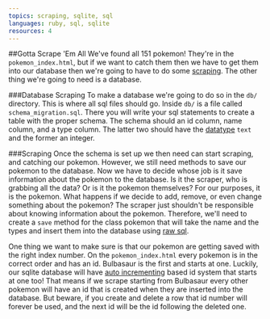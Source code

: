 ```yaml
---
topics: scraping, sqlite, sql
languages: ruby, sql, sqlite
resources: 4
---
```


##Gotta Scrape 'Em All
We've found all 151 pokemon! They're in the `pokemon_index.html`, but if we want to catch them then we have to get them into our database then we're going to have to do some [scraping](http://ruby.bastardsbook.com/chapters/html-parsing/).  The other thing we're going to need is a database.

###Database Scraping
To make a database we're going to do so in the `db/` directory.  This is where all sql files should go.  Inside `db/` is a file called `schema_migration.sql`.  There you will write your sql statements to create a table with the proper schema.  The schema should an id column, name column, and a type column. The latter two should have the [datatype](http://www.sqlite.org/datatype3.html) `text` and the former an integer.

###Scraping
Once the schema is set up we then need can start scraping, and catching our pokemon. However, we still need methods to save our pokemon to the database.  Now we have to decide whose job is it save information about the pokemon to the database.  Is it the scraper, who is grabbing all the data? Or is it the pokemon themselves?  For our purposes, it is the pokemon.  What happens if we decide to add, remove, or even change something about the pokemon? The scraper just shouldn't be responsible about knowing information about the pokemon.  Therefore, we'll need to create a `save` method for the class pokemon that will take the name and the types and insert them into the database using [raw sql](http://www.sqlite.org/lang.html).

One thing we want to make sure is that our pokemon are getting saved with the right index number.  On the `pokemon_index.html` every pokemon is in the correct order and has an id.  Bulbasaur is the first and starts at one.  Luckily, our sqlite database will have [auto incrementing](http://www.sqlite.org/autoinc.html) based id system that starts at one too!  That means if we scrape starting from Bulbasaur every other pokemon will have an id that is created when they are inserted into the database.  But beware, if you create and delete a row that id number will forever be used, and the next id will be the id following the deleted one.